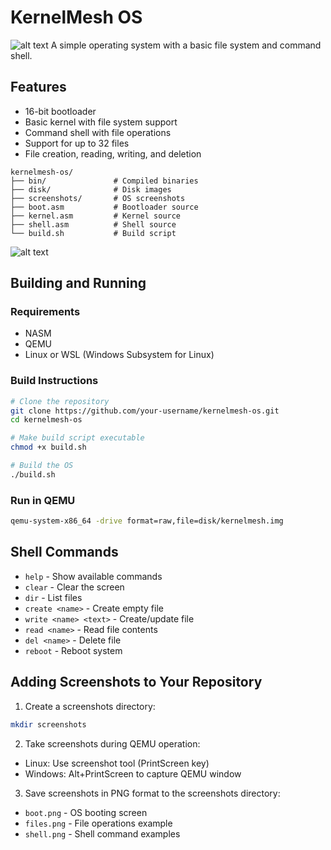 # KernelMesh OS
![alt text](https://github.com/elrt/KernelMesh/blob/77b18c942fd4dc2790dd29bf329b1b3c8a81314e/screenshots/photo_5336883528757015899_x.jpg)
A simple operating system with a basic file system and command shell.

## Features

- 16-bit bootloader
- Basic kernel with file system support
- Command shell with file operations
- Support for up to 32 files
- File creation, reading, writing, and deletion

```
kernelmesh-os/
├── bin/               # Compiled binaries
├── disk/              # Disk images
├── screenshots/       # OS screenshots
├── boot.asm           # Bootloader source
├── kernel.asm         # Kernel source
├── shell.asm          # Shell source
└── build.sh           # Build script
```

![alt text](https://github.com/elrt/KernelMesh/blob/a0374b911a9fa2c7caaeae149695b3ca6f9ede86/screenshots/photo_5336883528757015858_x.jpg)

## Building and Running

### Requirements
- NASM
- QEMU
- Linux or WSL (Windows Subsystem for Linux)

### Build Instructions
```bash
# Clone the repository
git clone https://github.com/your-username/kernelmesh-os.git
cd kernelmesh-os

# Make build script executable
chmod +x build.sh

# Build the OS
./build.sh
```

### Run in QEMU
```bash
qemu-system-x86_64 -drive format=raw,file=disk/kernelmesh.img
```

## Shell Commands
- `help` - Show available commands
- `clear` - Clear the screen
- `dir` - List files
- `create <name>` - Create empty file
- `write <name> <text>` - Create/update file
- `read <name>` - Read file contents
- `del <name>` - Delete file
- `reboot` - Reboot system

## Adding Screenshots to Your Repository

1. Create a screenshots directory:
```bash
mkdir screenshots
```

2. Take screenshots during QEMU operation:
- Linux: Use screenshot tool (PrintScreen key)
- Windows: Alt+PrintScreen to capture QEMU window

3. Save screenshots in PNG format to the screenshots directory:
- `boot.png` - OS booting screen
- `files.png` - File operations example
- `shell.png` - Shell command examples

